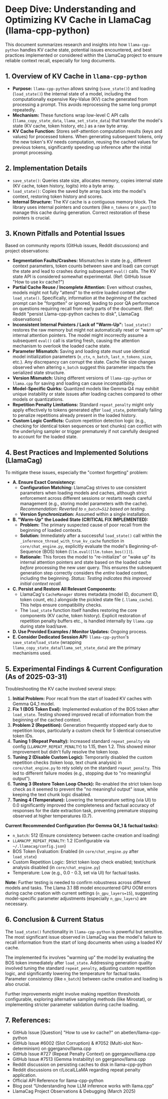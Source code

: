 # Deep Dive: Understanding and Optimizing KV Cache in LlamaCag (llama-cpp-python)

This document summarizes research and insights into how `llama-cpp-python` handles KV cache state, potential issues encountered, and best practices implemented or considered within the LlamaCag project to ensure reliable context recall, especially for long documents.

## 1. Overview of KV Cache in `llama-cpp-python`

-   **Purpose:** `llama-cpp-python` allows saving (`save_state()`) and loading (`load_state()`) the internal state of a model, including the computationally expensive Key-Value (KV) cache generated from processing a prompt. This avoids reprocessing the same long prompt repeatedly.
-   **Mechanism:** These functions wrap low-level C API calls (`llama_copy_state_data`, `llama_set_state_data`) that transfer the model's state (KV cache, token history, etc.) as a raw byte array.
-   **KV Cache Function:** Stores self-attention computation results (keys and values) for processed tokens. When generating subsequent tokens, only the new token's KV needs computation, reusing the cached values for previous tokens, significantly speeding up inference after the initial prompt processing.

## 2. Implementation Details

-   `save_state()`: Queries state size, allocates memory, copies internal state (KV cache, token history, logits) into a byte array.
-   `load_state()`: Copies the saved byte array back into the model's context, restoring token history and scores.
-   **Internal Structure:** The KV cache is a contiguous memory block. The library uses internal pointers and counters (like `n_tokens` or `n_past`) to manage this cache during generation. Correct restoration of these pointers is crucial.

## 3. Known Pitfalls and Potential Issues

Based on community reports (GitHub issues, Reddit discussions) and project observations:

-   **Segmentation Faults/Crashes:** Mismatches in state (e.g., different context parameters, token counts between save and load) can corrupt the state and lead to crashes during subsequent `eval()` calls. The KV state API is considered somewhat experimental. (Ref: GitHub Issue "How to use kv cache?")
-   **Partial Cache Reuse / Incomplete Attention:** Even without crashes, models might not fully "attend" to the entire loaded context after `load_state()`. Specifically, information at the *beginning* of the cached prompt can be "forgotten" or ignored, leading to poor QA performance on questions requiring recall from early parts of the document. (Ref: Reddit "persist Llama-cpp-python caches to disk", LlamaCag observations)
-   **Inconsistent Internal Pointers / Lack of "Warm-Up":** `load_state()` restores the raw memory but might not automatically reset or "warm up" internal attention pointers. The model might incorrectly assume a subsequent `eval()` call is starting fresh, causing the attention mechanism to overlook the loaded cache state.
-   **Parameter Mismatch:** Saving and loading state *must* use identical model initialization parameters (`n_ctx`, `n_batch`, `last_n_tokens_size`, etc.). Any discrepancy can corrupt the state. Cache file size changes observed when altering `n_batch` suggest this parameter impacts the serialized state structure.
-   **Version Mismatch:** Using different versions of `llama-cpp-python` or `llama.cpp` for saving and loading can cause incompatibility.
-   **Model-Specific Quirks:** Quantized models like Gemma Q4 may exhibit unique instability or state issues after loading caches compared to other models or quantizations.
-   **Repetition Penalty Limitations:** Standard `repeat_penalty` might only apply effectively to tokens generated *after* `load_state`, potentially failing to penalize repetitions already present in the loaded history.
-   **Custom Logic Conflicts:** Custom repetition detection logic (e.g., checking for identical token sequences or text chunks) can conflict with the underlying sampler or trigger prematurely if not carefully designed to account for the loaded state.

## 4. Best Practices and Implemented Solutions (LlamaCag)

To mitigate these issues, especially the "context forgetting" problem:

-   **A. Ensure Exact Consistency:**
    -   **Configuration Matching:** LlamaCag strives to use consistent parameters when loading models and caches, although strict enforcement across different sessions or restarts needs careful management (e.g., storing model parameters with the cache). *Recommendation: Reverted to `n_batch=512` based on testing.*
    -   **Version Synchronization:** Assumed within a single installation.
-   **B. "Warm-Up" the Loaded State (CRITICAL FIX IMPLEMENTED):**
    -   **Problem:** The primary suspected cause of poor recall from the beginning of loaded contexts.
    -   **Solution:** Immediately after a successful `load_state()` call within the `_inference_thread_with_true_kv_cache` function in `core/chat_engine.py`, explicitly evaluate the model's Beginning-of-Sequence (BOS) token (`llm.eval([llm.token_bos()])`).
    -   **Rationale:** This forces the model to "re-initialize" or "wake up" its internal attention pointers and state based on the loaded cache *before* processing the new user query. This ensures the subsequent generation step correctly considers the *entire* loaded context, including the beginning. *Status: Testing indicates this improved initial context recall.*
-   **C. Persist and Restore All Relevant Components:**
    -   LlamaCag's `CacheManager` stores metadata (model ID, document ID, token count, etc.) alongside the pickled state file (`.llama_cache`). This helps ensure compatibility checks.
    -   The `load_state` function itself handles restoring the core components (KV cache, token history). Explicit restoration of repetition penalty buffers etc., is handled internally by `llama.cpp` during state load/save.
-   **D. Use Provided Examples / Monitor Updates:** Ongoing process.
-   **E. Consider Dedicated Session API:** `llama-cpp-python`'s `save_state`/`load_state` (wrapping `llama_copy_state_data`/`llama_set_state_data`) are the primary mechanisms used.

## 5. Experimental Findings & Current Configuration (As of 2025-03-31)

Troubleshooting the KV cache involved several steps:

1.  **Initial Problem:** Poor recall from the start of loaded KV caches with Gemma Q4_1 model.
2.  **Fix 1 (BOS Token Eval):** Implemented evaluation of the BOS token after `load_state`. Testing showed improved recall of information from the beginning of the cached context.
3.  **Problem 2 (Repetition):** Generation frequently stopped early due to repetition loops, particularly a custom check for 5 identical consecutive token IDs.
4.  **Tuning 1 (Repeat Penalty):** Increased standard `repeat_penalty` via config (`LLAMACPP_REPEAT_PENALTY`) to 1.15, then 1.2. This showed minor improvement but didn't fully resolve the token loop.
5.  **Tuning 2 (Disable Custom Logic):** Temporarily disabled the custom repetition checks (token loop, text chunk analysis) in `core/chat_engine.py` to rely solely on the standard `repeat_penalty`. This led to different failure modes (e.g., stopping due to "no meaningful output").
6.  **Tuning 3 (Restore Token Loop Check):** Re-enabled the strict token loop check as it seemed to prevent the "no meaningful output" issue, while keeping the text chunk logic disabled.
7.  **Tuning 4 (Temperature):** Lowering the temperature setting (via UI) to 0.0 significantly improved the completeness and factual accuracy of responses for the date extraction task, preventing premature stopping observed at higher temperatures (0.7).

**Current Recommended Configuration (for Gemma Q4_1 & factual tasks):**

*   `n_batch`: 512 (Ensure consistency between cache creation and loading)
*   `LLAMACPP_REPEAT_PENALTY`: 1.2 (Configurable via `~/.llamacag/config.json`)
*   BOS Token Evaluation: Enabled (in `core/chat_engine.py` after `load_state`)
*   Custom Repetition Logic: Strict token loop check enabled; text/chunk analysis disabled (in `core/chat_engine.py`)
*   Temperature: Low (e.g., 0.0 - 0.3, set via UI) for factual tasks.

**Note:** Further testing is needed to confirm robustness across different models and tasks. The Llama 3.1 8B model encountered GPU OOM errors during cache creation with current settings (`n_gpu_layers=15`), suggesting model-specific parameter adjustments (especially `n_gpu_layers`) are necessary.

## 6. Conclusion & Current Status

The `load_state()` functionality in `llama-cpp-python` is powerful but sensitive. The most significant issue observed in LlamaCag was the model's failure to recall information from the start of long documents when using a loaded KV cache.

The implemented fix involves "warming up" the model by evaluating the BOS token immediately after `load_state`. Addressing generation quality involved tuning the standard `repeat_penalty`, adjusting custom repetition logic, and significantly lowering the temperature for factual tasks. Parameter consistency (like `n_batch`) between cache creation and loading is also crucial.

Further improvements might involve making repetition thresholds configurable, exploring alternative sampling methods (like Mirostat), or implementing stricter parameter validation during cache loading.

## 7. References:

-   GitHub Issue [Question] "How to use kv cache?" on abetlen/llama-cpp-python
-   GitHub Issue #6002 (Slot Corruption) & #7052 (Multi-slot Non-determinism) on ggerganov/llama.cpp
-   GitHub Issue #727 (Repeat Penalty Context) on ggerganov/llama.cpp
-   GitHub Issue #7513 (Gemma Instability) on ggerganov/llama.cpp
-   Reddit discussion on persisting caches to disk in llama-cpp-python
-   Reddit discussions on r/LocalLLaMA regarding repeat penalty application.
-   Official API Reference for llama-cpp-python
-   Blog post “Understanding how LLM inference works with llama.cpp”
-   LlamaCag Project Observations & Debugging (March 2025)
